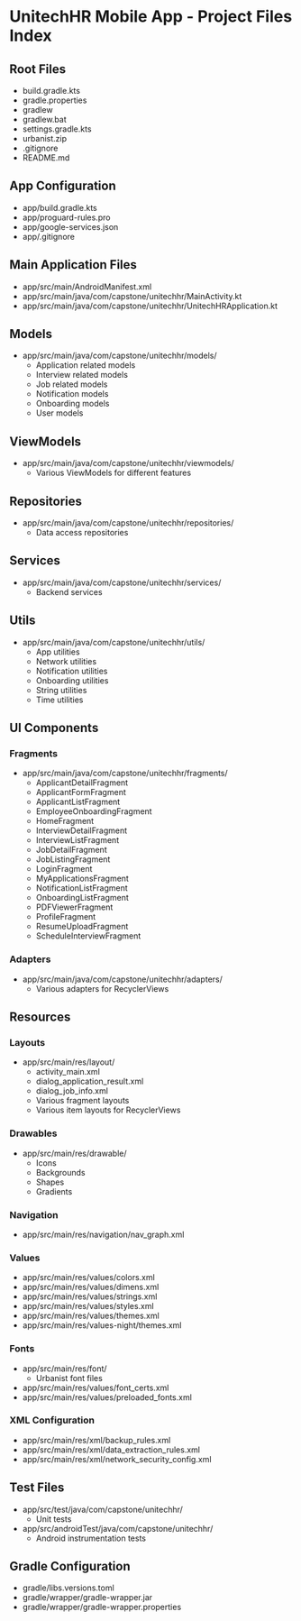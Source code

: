 # UnitechHR Mobile App - Project Files Index

## Root Files
- build.gradle.kts
- gradle.properties
- gradlew
- gradlew.bat
- settings.gradle.kts
- urbanist.zip
- .gitignore
- README.md

## App Configuration
- app/build.gradle.kts
- app/proguard-rules.pro
- app/google-services.json
- app/.gitignore

## Main Application Files
- app/src/main/AndroidManifest.xml
- app/src/main/java/com/capstone/unitechhr/MainActivity.kt
- app/src/main/java/com/capstone/unitechhr/UnitechHRApplication.kt

## Models
- app/src/main/java/com/capstone/unitechhr/models/
  - Application related models
  - Interview related models
  - Job related models
  - Notification models
  - Onboarding models
  - User models

## ViewModels
- app/src/main/java/com/capstone/unitechhr/viewmodels/
  - Various ViewModels for different features

## Repositories
- app/src/main/java/com/capstone/unitechhr/repositories/
  - Data access repositories

## Services
- app/src/main/java/com/capstone/unitechhr/services/
  - Backend services

## Utils
- app/src/main/java/com/capstone/unitechhr/utils/
  - App utilities
  - Network utilities
  - Notification utilities
  - Onboarding utilities
  - String utilities
  - Time utilities

## UI Components
### Fragments
- app/src/main/java/com/capstone/unitechhr/fragments/
  - ApplicantDetailFragment
  - ApplicantFormFragment
  - ApplicantListFragment
  - EmployeeOnboardingFragment
  - HomeFragment
  - InterviewDetailFragment
  - InterviewListFragment
  - JobDetailFragment
  - JobListingFragment
  - LoginFragment
  - MyApplicationsFragment
  - NotificationListFragment
  - OnboardingListFragment
  - PDFViewerFragment
  - ProfileFragment
  - ResumeUploadFragment
  - ScheduleInterviewFragment

### Adapters
- app/src/main/java/com/capstone/unitechhr/adapters/
  - Various adapters for RecyclerViews

## Resources
### Layouts
- app/src/main/res/layout/
  - activity_main.xml
  - dialog_application_result.xml
  - dialog_job_info.xml
  - Various fragment layouts
  - Various item layouts for RecyclerViews

### Drawables
- app/src/main/res/drawable/
  - Icons
  - Backgrounds
  - Shapes
  - Gradients

### Navigation
- app/src/main/res/navigation/nav_graph.xml

### Values
- app/src/main/res/values/colors.xml
- app/src/main/res/values/dimens.xml
- app/src/main/res/values/strings.xml
- app/src/main/res/values/styles.xml
- app/src/main/res/values/themes.xml
- app/src/main/res/values-night/themes.xml

### Fonts
- app/src/main/res/font/
  - Urbanist font files
- app/src/main/res/values/font_certs.xml
- app/src/main/res/values/preloaded_fonts.xml

### XML Configuration
- app/src/main/res/xml/backup_rules.xml
- app/src/main/res/xml/data_extraction_rules.xml
- app/src/main/res/xml/network_security_config.xml

## Test Files
- app/src/test/java/com/capstone/unitechhr/
  - Unit tests
- app/src/androidTest/java/com/capstone/unitechhr/
  - Android instrumentation tests

## Gradle Configuration
- gradle/libs.versions.toml
- gradle/wrapper/gradle-wrapper.jar
- gradle/wrapper/gradle-wrapper.properties 